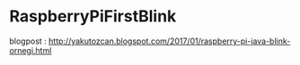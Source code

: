 # RaspberryPiFirstBlink
blogpost : http://yakutozcan.blogspot.com/2017/01/raspberry-pi-java-blink-ornegi.html
